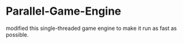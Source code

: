 # Parallel-Game-Engine
modified this single-threaded game engine to make it run as fast  as possible.
